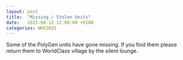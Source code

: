 ```yaml
---
layout: post
title:  "Missing / Stolen Units"
date:   2025-08-12 12:00:00 +0100
categories: WHY2025
---
```


Some of the PolyGen units have gone missing.  If you find them please return them to WorldClass village by the silent lounge.

